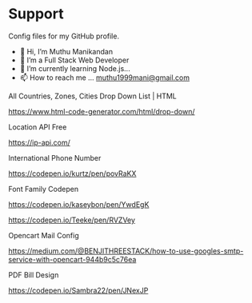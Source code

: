 # Support
Config files for my GitHub profile.

- 👋 Hi, I’m Muthu Manikandan
- 👀 I’m a Full Stack Web Developer
- 🌱 I’m currently learning Node.js...
- 📫 How to reach me ... muthu1999mani@gmail.com


All Countries, Zones, Cities Drop Down List | HTML

https://www.html-code-generator.com/html/drop-down/


Location API Free

https://ip-api.com/


International Phone Number

https://codepen.io/kurtz/pen/povRaKX


Font Family Codepen

https://codepen.io/kaseybon/pen/YwdEgK

https://codepen.io/Teeke/pen/RVZVey


Opencart Mail Config

https://medium.com/@BENJITHREESTACK/how-to-use-googles-smtp-service-with-opencart-944b9c5c76ea


PDF Bill Design

https://codepen.io/Sambra22/pen/JNexJP
